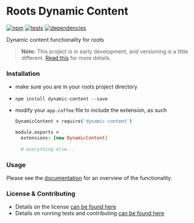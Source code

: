 Roots Dynamic Content
=====================

[![npm](https://badge.fury.io/js/dynamic-content.png)](http://badge.fury.io/js/dynamic-content) [![tests](https://travis-ci.org/carrot/roots-dynamic-content.png?branch=master)](https://travis-ci.org/carrot/roots-dynamic-content) [![dependencies](https://david-dm.org/carrot/roots-dynamic-content.png?theme=shields.io)](https://david-dm.org/carrot/roots-dynamic-content)

Dynamic content functionality for roots

> **Note:** This project is in early development, and versioning is a little different. [Read this](http://markup.im/#q4_cRZ1Q) for more details.

### Installation

- make sure you are in your roots project directory
- `npm install dynamic-content --save`
- modify your `app.coffee` file to include the extension, as such
  
  ```coffee
  DynamicContent = require('dynamic-content')

  module.exports =
    extensions: [new DynamicContent]
    
    # everything else...
  ```

### Usage

Please see the [documentation](docs) for an overview of the functionality.

### License & Contributing

- Details on the license [can be found here](LICENSE.md)
- Details on running tests and contributing [can be found here](contributing.md)
